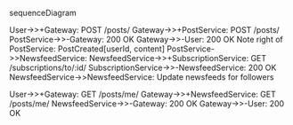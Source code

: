 sequenceDiagram

User->>+Gateway: POST /posts/
Gateway->>+PostService: POST /posts/
PostService->>-Gateway: 200 OK
Gateway->>-User: 200 OK
Note right of PostService: PostCreated[userId, content]
PostService->>NewsfeedService:
NewsfeedService->>+SubscriptionService: GET /subscriptions/to/:id/
SubscriptionService->>-NewsfeedService: 200 OK
NewsfeedService->>NewsfeedService: Update newsfeeds for followers

User->>+Gateway: GET /posts/me/
Gateway->>+NewsfeedService: GET /posts/me/
NewsfeedService->>-Gateway: 200 OK
Gateway->>-User: 200 OK